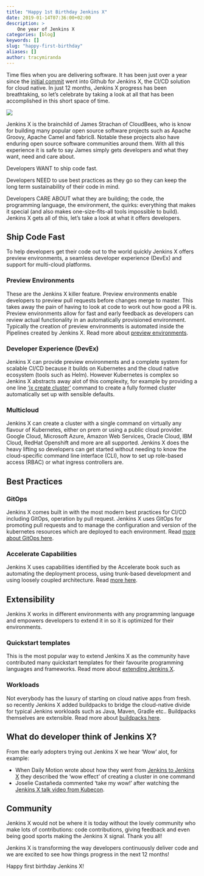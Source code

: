 ```yaml
---
title: "Happy 1st Birthday Jenkins X"
date: 2019-01-14T07:36:00+02:00
description: >
    One year of Jenkins X
categories: [blog]
keywords: []
slug: "happy-first-birthday"
aliases: []
author: tracymiranda
---
```


Time flies when you are delivering software. It has been just over a year since the [initial commit](https://github.com/jenkins-x/jx/commit/e255f7ea050c4a410a21183ec85a510c8e4ca8c6) went into Github for Jenkins X, the CI/CD solution for cloud native. In just 12 months, Jenkins X progress has been breathtaking, so let’s celebrate by taking a look at all that has been accomplished in this short space of time.

<img src="/news/jenkins-x-first-birthday/birthday.jpg"> 

Jenkins X is the brainchild of James Strachan of CloudBees, who is know for building many popular open source software projects such as Apache Groovy, Apache Camel and fabric8. Notable these projects also have enduring open source software communities around them. With all this experience it is safe to say James simply gets developers and what they want, need and care about.

Developers WANT to ship code fast.

Developers NEED to use best practices as they go so they can keep the long term sustainability of their code in mind.

Developers CARE ABOUT what they are building; the code, the programming language, the environment, the quirks: everything that makes it special (and also makes one-size-fits-all tools impossible to build). Jenkins X gets all of this, let’s take a look at what it offers developers.

## Ship Code Fast

To help developers get their code out to the world quickly Jenkins X offers preview environments, a seamless developer experience (DevEx) and support for multi-cloud platforms.

### Preview Environments

These are the Jenkins X killer feature. Preview environments enable developers to preview pull requests before changes merge to master. This takes away the pain of having to look at code to work out how good a PR is. Preview environments allow for fast and early feedback as developers can review actual functionality in an automatically provisioned environment. Typically the creation of preview environments is automated inside the Pipelines created by Jenkins X. Read more about [preview environments](https://jenkins-x.io/developing/preview/#readout). 

### Developer Experience (DevEx)

Jenkins X can provide preview environments and a complete system for scalable CI/CD because it builds on Kubernetes and the cloud native ecosystem (tools such as Helm). However Kubernetes is complex so Jenkins X abstracts away alot of this complexity, for example by providing a one line [‘jx create cluster’](https://jenkins-x.io/commands/jx_create_cluster/) command to create a fully formed cluster automatically set up with sensible defaults. 

### Multicloud

Jenkins X can create a cluster with a single command on virtually any flavour of Kubernetes, either on prem or using a public cloud provider. Google Cloud, Microsoft Azure, Amazon Web Services, Oracle Cloud, IBM Cloud, RedHat Openshift and more are all supported. Jenkins X does the heavy lifting so developers can get started without needing to know the cloud-specific command line interface (CLI), how to set up role-based access (RBAC) or what ingress controllers are. 

## Best Practices

### GitOps

Jenkins X comes built in with the most modern best practices for CI/CD including GitOps, operation by pull request. Jenkins X uses GitOps for promoting pull requests and to manage the configuration and version of the kubernetes resources which are deployed to each environment. Read [more about GitOps here](https://jenkins-x.io/about/features/#environments).

### Accelerate Capabilities

Jenkins X uses capabilities identified by the Accelerate book such as automating the deployment process, using trunk-based development and using loosely coupled architecture. Read [more here](https://jenkins-x.io/about/accelerate/).

## Extensibility

Jenkins X works in different environments with any programming language and empowers developers to extend it in so it is optimized for their environments. 

### Quickstart templates

This is the most popular way to extend Jenkins X as the community have contributed many quickstart templates for their favourite programming languages and frameworks. Read more about [extending Jenkins X](https://jenkins-x.io/extending/).

### Workloads

Not everybody has the luxury of starting on cloud native apps from fresh. so recently Jenkins X added buildpacks to bridge the cloud-native divide for typical Jenkins workloads such as Java, Maven, Gradle etc.. Buildpacks themselves are extensible. Read more about [buildpacks here](https://jenkins-x.io/architecture/build-packs/). 

## What do developer think of Jenkins X?
From the early adopters trying out Jenkins X we hear ‘Wow’ alot, for example:

* When Daily Motion wrote about how they went from [Jenkins to Jenkins X](https://medium.com/dailymotion/from-jenkins-to-jenkins-x-604b6cde0ce3) they described the ‘wow effect’ of creating a cluster in one command
* Joselie Castañeda commented ‘take my wow!’ after watching the [Jenkins X talk video from Kubecon](https://youtu.be/uHe7R_iZSLU). 

## Community
Jenkins X would not be where it is today without the lovely community who make lots of contributions: code contributions, giving feedback and even being good sports making the Jenkins X signal. Thank you all!

Jenkins X is transforming the way developers continuously deliver code and we are excited to see how things progress in the next 12 months!

Happy first birthday Jenkins X!

